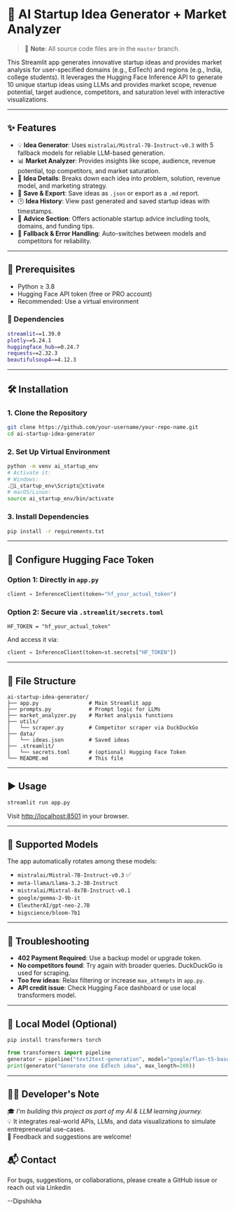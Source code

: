 # 🚀 AI Startup Idea Generator + Market Analyzer

> 📌 **Note**: All source code files are in the `master` branch.

This Streamlit app generates innovative startup ideas and provides market analysis for user-specified domains (e.g., EdTech) and regions (e.g., India, college students). It leverages the Hugging Face Inference API to generate 10 unique startup ideas using LLMs and provides market scope, revenue potential, target audience, competitors, and saturation level with interactive visualizations.

---

## ✨ Features

- 💡 **Idea Generator**: Uses `mistralai/Mistral-7B-Instruct-v0.3` with 5 fallback models for reliable LLM-based generation.
- 📊 **Market Analyzer**: Provides insights like scope, audience, revenue potential, top competitors, and market saturation.
- 🧠 **Idea Details**: Breaks down each idea into problem, solution, revenue model, and marketing strategy.
- 📂 **Save & Export**: Save ideas as `.json` or export as a `.md` report.
- 🕒 **Idea History**: View past generated and saved startup ideas with timestamps.
- 🧰 **Advice Section**: Offers actionable startup advice including tools, domains, and funding tips.
- 🔄 **Fallback & Error Handling**: Auto-switches between models and competitors for reliability.

---

## 🧰 Prerequisites

- Python ≥ 3.8
- Hugging Face API token (free or PRO account)
- Recommended: Use a virtual environment

### 🧪 Dependencies

```bash
streamlit==1.39.0
plotly==5.24.1
huggingface_hub==0.24.7
requests==2.32.3
beautifulsoup4==4.12.3
```

---

## 🛠️ Installation

### 1. Clone the Repository

```bash
git clone https://github.com/your-username/your-repo-name.git
cd ai-startup-idea-generator
```

### 2. Set Up Virtual Environment

```bash
python -m venv ai_startup_env
# Activate it:
# Windows:
.i_startup_env\Scriptsctivate
# macOS/Linux:
source ai_startup_env/bin/activate
```

### 3. Install Dependencies

```bash
pip install -r requirements.txt
```

---

## 🔑 Configure Hugging Face Token

### Option 1: Directly in `app.py`

```python
client = InferenceClient(token="hf_your_actual_token")
```

### Option 2: Secure via `.streamlit/secrets.toml`

```
HF_TOKEN = "hf_your_actual_token"
```

And access it via:
```python
client = InferenceClient(token=st.secrets["HF_TOKEN"])
```

---

## 📂 File Structure

```
ai-startup-idea-generator/
├── app.py                # Main Streamlit app
├── prompts.py            # Prompt logic for LLMs
├── market_analyzer.py    # Market analysis functions
├── utils/
│   └── scraper.py        # Competitor scraper via DuckDuckGo
├── data/
│   └── ideas.json        # Saved ideas
├── .streamlit/
│   └── secrets.toml      # (optional) Hugging Face Token
└── README.md             # This file
```

---

## ▶️ Usage

```bash
streamlit run app.py
```

Visit [http://localhost:8501](http://localhost:8501) in your browser.

---

## 💬 Supported Models

The app automatically rotates among these models:

- `mistralai/Mistral-7B-Instruct-v0.3` ✅
- `meta-llama/Llama-3.2-3B-Instruct`
- `mistralai/Mixtral-8x7B-Instruct-v0.1`
- `google/gemma-2-9b-it`
- `EleutherAI/gpt-neo-2.7B`
- `bigscience/bloom-7b1`

---

## 🧪 Troubleshooting

- **402 Payment Required**: Use a backup model or upgrade token.
- **No competitors found**: Try again with broader queries. DuckDuckGo is used for scraping.
- **Too few ideas**: Relax filtering or increase `max_attempts` in `app.py`.
- **API credit issue**: Check Hugging Face dashboard or use local transformers model.

---

## 🧪 Local Model (Optional)

```bash
pip install transformers torch
```

```python
from transformers import pipeline
generator = pipeline("text2text-generation", model="google/flan-t5-base")
print(generator("Generate one EdTech idea", max_length=200))
```

---

## 🧑‍💻 Developer's Note

🎓 *I'm building this project as part of my AI & LLM learning journey.*  
💡 It integrates real-world APIs, LLMs, and data visualizations to simulate entrepreneurial use-cases.  
🙏 Feedback and suggestions are welcome!



## 📬 Contact

For bugs, suggestions, or collaborations, please create a GitHub issue or reach out via Linkedin


--Dipshikha
